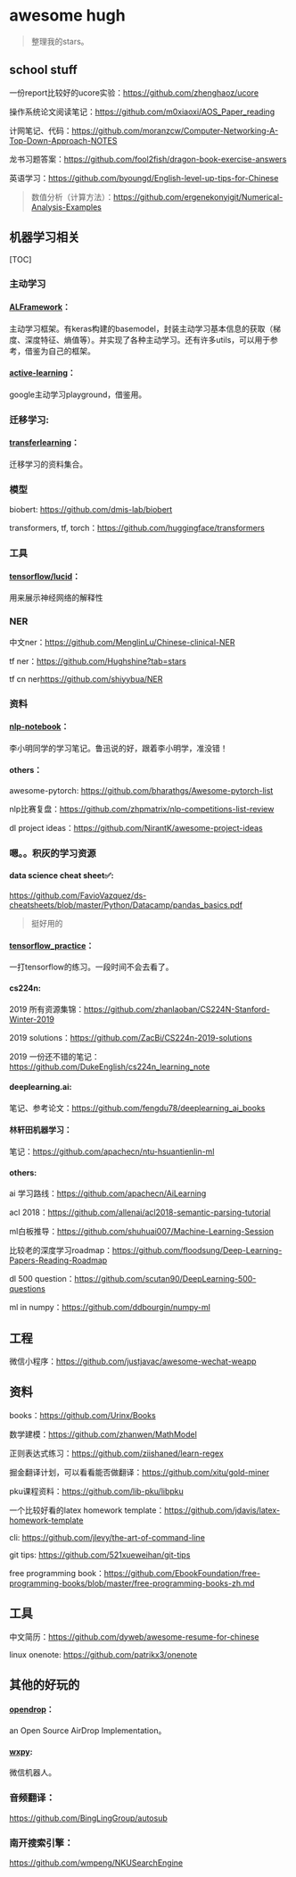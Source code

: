 # awesome hugh

> 整理我的stars。

## school stuff

一份report比较好的ucore实验：<https://github.com/zhenghaoz/ucore>

操作系统论文阅读笔记：<https://github.com/m0xiaoxi/AOS_Paper_reading>

计网笔记、代码：<https://github.com/moranzcw/Computer-Networking-A-Top-Down-Approach-NOTES>

龙书习题答案：<https://github.com/fool2fish/dragon-book-exercise-answers>

英语学习：<https://github.com/byoungd/English-level-up-tips-for-Chinese>

> 数值分析（计算方法）：<https://github.com/ergenekonyigit/Numerical-Analysis-Examples>

## 机器学习相关

[TOC]

### 主动学习

#### [ALFramework](<https://github.com/Boreaso/ALFramework>)：

主动学习框架。有keras构建的basemodel，封装主动学习基本信息的获取（梯度、深度特征、熵值等）。并实现了各种主动学习。还有许多utils，可以用于参考，借鉴为自己的框架。

#### [active-learning](<https://github.com/google/active-learning>)：

google主动学习playground，借鉴用。

### 迁移学习:

#### [transferlearning](<https://github.com/jindongwang/transferlearning>)：

迁移学习的资料集合。



### 模型

biobert: <https://github.com/dmis-lab/biobert>

transformers, tf, torch：<https://github.com/huggingface/transformers>

### 工具

#### [tensorflow/lucid](<https://github.com/tensorflow/lucid>)：

用来展示神经网络的解释性

### NER

中文ner：<https://github.com/MenglinLu/Chinese-clinical-NER>

tf ner：<https://github.com/Hughshine?tab=stars>

tf cn ner<https://github.com/shiyybua/NER>

### 资料

#### [nlp-notebook](<https://github.com/lzyhha/nlp-notebook>)：

李小明同学的学习笔记。鲁迅说的好，跟着李小明学，准没错！

#### others：

awesome-pytorch: <https://github.com/bharathgs/Awesome-pytorch-list>

nlp比赛复盘：<https://github.com/zhpmatrix/nlp-competitions-list-review>

dl project ideas：<https://github.com/NirantK/awesome-project-ideas>

### 嗯。。积灰的学习资源

#### data science cheat sheet✅: 

<https://github.com/FavioVazquez/ds-cheatsheets/blob/master/Python/Datacamp/pandas_basics.pdf>

> 挺好用的

#### [tensorflow_practice](<https://github.com/princewen/tensorflow_practice>)：

一打tensorflow的练习。一段时间不会去看了。

#### cs224n:

2019 所有资源集锦：<https://github.com/zhanlaoban/CS224N-Stanford-Winter-2019>

2019 solutions：<https://github.com/ZacBi/CS224n-2019-solutions>

2019 一份还不错的笔记：<https://github.com/DukeEnglish/cs224n_learning_note>

#### deeplearning.ai:

笔记、参考论文：<https://github.com/fengdu78/deeplearning_ai_books>

#### 林轩田机器学习：

笔记：<https://github.com/apachecn/ntu-hsuantienlin-ml>

#### others:

ai 学习路线：<https://github.com/apachecn/AiLearning>

acl 2018：<https://github.com/allenai/acl2018-semantic-parsing-tutorial>

ml白板推导：<https://github.com/shuhuai007/Machine-Learning-Session>

比较老的深度学习roadmap：<https://github.com/floodsung/Deep-Learning-Papers-Reading-Roadmap>

dl 500 question：<https://github.com/scutan90/DeepLearning-500-questions>

ml in numpy：<https://github.com/ddbourgin/numpy-ml>

## 工程

微信小程序：<https://github.com/justjavac/awesome-wechat-weapp>

## 资料

books：<https://github.com/Urinx/Books>

数学建模：<https://github.com/zhanwen/MathModel>

正则表达式练习：<https://github.com/ziishaned/learn-regex>

掘金翻译计划，可以看看能否做翻译：<https://github.com/xitu/gold-miner>

pku课程资料：<https://github.com/lib-pku/libpku>

一个比较好看的latex homework template：<https://github.com/jdavis/latex-homework-template>

cli: <https://github.com/jlevy/the-art-of-command-line>

git tips: <https://github.com/521xueweihan/git-tips>

free programming book：<https://github.com/EbookFoundation/free-programming-books/blob/master/free-programming-books-zh.md>

## 工具

中文简历：<https://github.com/dyweb/awesome-resume-for-chinese>

linux onenote: <https://github.com/patrikx3/onenote>

## 其他的好玩的

#### [opendrop](<https://github.com/seemoo-lab/opendrop>)：

an Open Source AirDrop Implementation。

#### [wxpy](<https://github.com/youfou/wxpy>):

微信机器人。

### 音频翻译：

<https://github.com/BingLingGroup/autosub>

### 南开搜索引擎：

<https://github.com/wmpeng/NKUSearchEngine>



